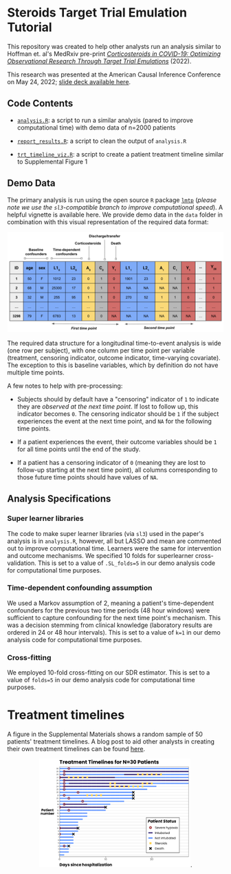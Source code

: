 <h1>Steroids Target Trial Emulation Tutorial</h1>

This repository was created to help other analysts run an analysis similar to Hoffman et. al's MedRxiv pre-print [*Corticosteroids in COVID-19: Optimizing Observational Research Through Target Trial Emulations*](https://www.medrxiv.org/content/10.1101/2022.05.27.22275037v3) (2022).

This research was presented at the American Causal Inference Conference on May 24, 2022; [slide deck available here](presentations/hoffman_acic_slides.pdf).

<h2>Code Contents</h2>

-  [`analysis.R`](code/analysis.R): a script to run a similar analysis (pared to improve computational time) with demo data of n=2000 patients

- [`report_results.R`](code/report_results.R): a script to clean the output of `analysis.R`

- [`trt_timeline_viz.R`](code/report_results.R): a script to create a patient treatment timeline similar to Supplemental Figure 1

<h2>Demo Data</h2>

The primary analysis is run using the open source `R` package [`lmtp`](https://github.com/nt-williams/lmtp) (*please note we use the `sl3`-compatible branch to improve computational speed*). A helpful vignette is available here. We provide demo data in the `data` folder in combination with this visual representation of the required data format:

![](/img/analytical_file.png)

The required data structure for a longitudinal time-to-event analysis is wide (one row per subject), with one column per time point per variable (treatment, censoring indicator, outcome indicator, time-varying covariate). The exception to this is baseline variables, which by definition do not have multiple time points.

A few notes to help with pre-processing:

- Subjects should by default have a "censoring" indicator of `1` to indicate they are *observed at the next time point*. If lost to follow up, this indicator becomes `0`. The censoring indicator should be `1` if the subject experiences the event at the next time point, and `NA` for the following time points.

- If a patient experiences the event, their outcome variables should be `1` for all time points until the end of the study.

- If a patient has a censoring indicator of `0` (meaning they are lost to follow-up starting at the next time point), all columns corresponding to those future time points should have values of `NA`.

<h2>Analysis Specifications</h2>

<h3>Super learner libraries</h3>

The code to make super learner libraries (via `sl3`) used in the paper's analysis is in `analysis.R`, however, all but LASSO and mean are commented out to improve computational time. Learners were the same for intervention and outcome mechanisms. We specified 10 folds for superlearner cross-validation. This is set to a value of `.SL_folds=5` in our demo analysis code for computational time purposes.

<h3>Time-dependent confounding assumption</h3>

We used a Markov assumption of 2, meaning a patient's time-dependent confounders for the previous two time periods (48 hour windows) were sufficient to capture confounding for the next time point's mechanism. This was a decision stemming from clinical knowledge (laboratory results are ordered in  24 or 48 hour intervals). This is set to a value of `k=1` in our demo analysis code for computational time purposes.

<h3>Cross-fitting</h3>

We employed 10-fold cross-fitting on our SDR estimator. This is set to a value of `folds=5` in our demo analysis code for computational time purposes.

<h1>Treatment timelines</h1>

A figure in the Supplemental Materials shows a random sample of 50 patients' treatment timelines. A blog post to aid other analysts in creating their own treatment timelines can be found [here](https://www.khstats.com/blog/trt-timelines/multiple-vars/).

<center><img src="/img/timeline.png" width="70%">.</center>

